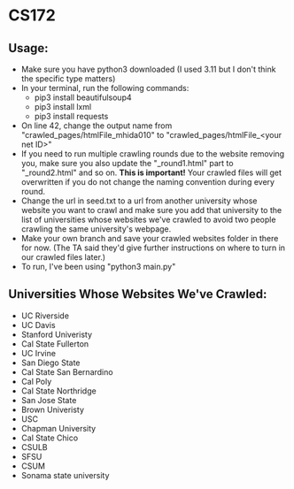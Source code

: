 # CS172

## Usage:
- Make sure you have python3 downloaded (I used 3.11 but I don't think the specific type matters)
- In your terminal, run the following commands:
  - pip3 install beautifulsoup4
  - pip3 install lxml
  - pip3 install requests
- On line 42, change the output name from "crawled_pages/htmlFile_mhida010" to "crawled_pages/htmlFile_\<your net ID>\"
- If you need to run multiple crawling rounds due to the website removing you, make sure you also update the "_round1.html" part to "_round2.html" and so on. **This is important!** Your crawled files will get overwritten if you do not change the naming convention during every round.
- Change the url in seed.txt to a url from another university whose website you want to crawl and make sure you add that university to the list of universities whose websites we've crawled to avoid two people crawling the same university's webpage.
- Make your own branch and save your crawled websites folder in there for now. (The TA said they'd give further instructions on where to turn in our crawled files later.)
- To run, I've been using "python3 main.py"

## Universities Whose Websites We've Crawled:
- UC Riverside
- UC Davis
- Stanford Univeristy
- Cal State Fullerton
- UC Irvine
- San Diego State
- Cal State San Bernardino
- Cal Poly
- Cal State Northridge
- San Jose State
- Brown Univeristy
- USC
- Chapman University 
- Cal State Chico
- CSULB
- SFSU
- CSUM
- Sonama state university
